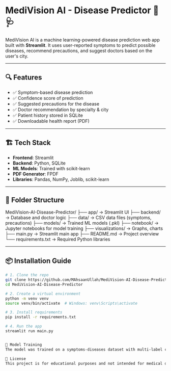 # MediVision AI - Disease Predictor 🤖🩺

MediVision AI is a machine learning-powered disease prediction web app built with **Streamlit**. It uses user-reported symptoms to predict possible diseases, recommend precautions, and suggest doctors based on the user's city.

---

## 🔍 Features

- ✅ Symptom-based disease prediction
- ✅ Confidence score of prediction
- ✅ Suggested precautions for the disease
- ✅ Doctor recommendation by specialty & city
- ✅ Patient history stored in SQLite
- ✅ Downloadable health report (PDF)

---

## 🏗️ Tech Stack

- **Frontend**: Streamlit
- **Backend**: Python, SQLite
- **ML Models**: Trained with scikit-learn
- **PDF Generator**: FPDF
- **Libraries**: Pandas, NumPy, Joblib, scikit-learn

---

## 📁 Folder Structure

MediVision-AI-Disease-Predictor/
├── app/ → Streamlit UI
├── backend/ → Database and doctor logic
├── data/ → CSV data files (symptoms, precautions)
├── models/ → Trained ML models (.pkl)
├── notebook/ → Jupyter notebooks for model training
├── visualizations/ → Graphs, charts
├── main.py → Streamlit main app
├── README.md → Project overview
└── requirements.txt → Required Python libraries


---

## 📦 Installation Guide

```bash
# 1. Clone the repo
git clone https://github.com/MAhsaanUllah/MediVision-AI-Disease-Predictor.git
cd MediVision-AI-Disease-Predictor

# 2. Create a virtual environment
python -m venv venv
source venv/bin/activate  # Windows: venv\Scripts\activate

# 3. Install requirements
pip install -r requirements.txt

# 4. Run the app
streamlit run main.py


🧠 Model Training
The model was trained on a symptoms-diseases dataset with multi-label classification using scikit-learn.

📄 License
This project is for educational purposes and not intended for medical diagnosis.